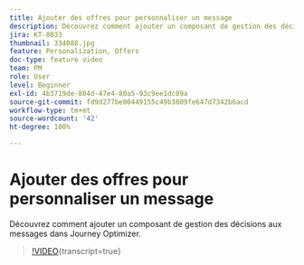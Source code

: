 ```yaml
---
title: Ajouter des offres pour personnaliser un message
description: Découvrez comment ajouter un composant de gestion des décisions aux messages dans Journey Optimizer.
jira: KT-8033
thumbnail: 334088.jpg
feature: Personalization, Offers
doc-type: feature video
team: PM
role: User
level: Beginner
exl-id: 4b3719de-804d-47e4-80a5-93c9ee1dc09a
source-git-commit: fd9d277be00449155c49b3809fe647d7342b6acd
workflow-type: tm+mt
source-wordcount: '42'
ht-degree: 100%

---
```


# Ajouter des offres pour personnaliser un message

Découvrez comment ajouter un composant de gestion des décisions aux messages dans Journey Optimizer.

>[!VIDEO](https://video.tv.adobe.com/v/3415688?quality=12&learn=on&captions=fre_fr){transcript=true}
